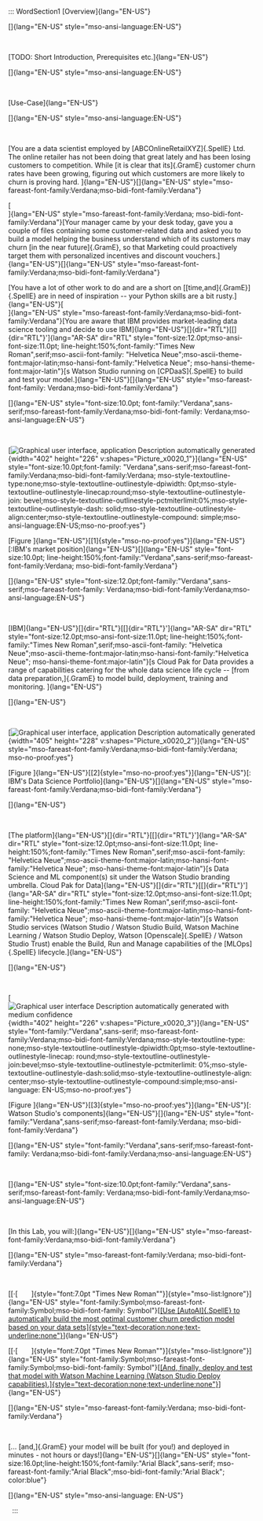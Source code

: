 ::: WordSection1
[Overview]{lang="EN-US"}

[]{lang="EN-US" style="mso-ansi-language:EN-US"}

 

[TODO: Short Introduction, Prerequisites etc.]{lang="EN-US"}

[]{lang="EN-US" style="mso-ansi-language:EN-US"}

 

[Use-Case]{lang="EN-US"}

[]{lang="EN-US" style="mso-ansi-language:EN-US"}

 

[You are a data scientist employed by [ABCOnlineRetailXYZ]{.SpellE} Ltd.
The online retailer has not been doing that great lately and has been
losing customers to competition. While [it is clear that its]{.GramE}
customer churn rates have been growing, figuring out which customers are
more likely to churn is proving hard. ]{lang="EN-US"}[]{lang="EN-US"
style="mso-fareast-font-family:Verdana;mso-bidi-font-family:Verdana"}

[\
]{lang="EN-US" style="mso-fareast-font-family:Verdana;
mso-bidi-font-family:Verdana"}[Your manager came by your desk today,
gave you a couple of files containing some customer-related data and
asked you to build a model helping the business understand which of its
customers may churn [in the near future]{.GramE}, so that Marketing
could proactively target them with personalized incentives and discount
vouchers.]{lang="EN-US"}[]{lang="EN-US"
style="mso-fareast-font-family:Verdana;mso-bidi-font-family:Verdana"}

[You have a lot of other work to do and are a short on
[[time,and]{.GramE}]{.SpellE} are in need of inspiration -- your Python
skills are a bit rusty.]{lang="EN-US"}[\
]{lang="EN-US"
style="mso-fareast-font-family:Verdana;mso-bidi-font-family:Verdana"}[You
are aware that IBM provides market-leading data science tooling and
decide to use
IBM]{lang="EN-US"}[]{dir="RTL"}[[]{dir="RTL"}']{lang="AR-SA" dir="RTL"
style="font-size:12.0pt;mso-ansi-font-size:11.0pt;
line-height:150%;font-family:\"Times New Roman\",serif;mso-ascii-font-family:
\"Helvetica Neue\";mso-ascii-theme-font:major-latin;mso-hansi-font-family:\"Helvetica Neue\";
mso-hansi-theme-font:major-latin"}[s Watson Studio running on
[CPDaaS]{.SpellE} to build and test your
model.]{lang="EN-US"}[]{lang="EN-US" style="mso-fareast-font-family:
Verdana;mso-bidi-font-family:Verdana"}

[]{lang="EN-US" style="font-size:10.0pt;
font-family:\"Verdana\",sans-serif;mso-fareast-font-family:Verdana;mso-bidi-font-family:
Verdana;mso-ansi-language:EN-US"}

 

[![Graphical user interface, application Description automatically
generated](test.fld/image002.jpg){width="402" height="226"
v:shapes="Picture_x0020_1"}]{lang="EN-US"
style="font-size:10.0pt;font-family:
\"Verdana\",sans-serif;mso-fareast-font-family:Verdana;mso-bidi-font-family:Verdana;
mso-style-textoutline-type:none;mso-style-textoutline-outlinestyle-dpiwidth:
0pt;mso-style-textoutline-outlinestyle-linecap:round;mso-style-textoutline-outlinestyle-join:
bevel;mso-style-textoutline-outlinestyle-pctmiterlimit:0%;mso-style-textoutline-outlinestyle-dash:
solid;mso-style-textoutline-outlinestyle-align:center;mso-style-textoutline-outlinestyle-compound:
simple;mso-ansi-language:EN-US;mso-no-proof:yes"}

[Figure
]{lang="EN-US"}[[1]{style="mso-no-proof:yes"}]{lang="EN-US"}[:IBM's
market position]{lang="EN-US"}[]{lang="EN-US" style="font-size:10.0pt;
line-height:150%;font-family:\"Verdana\",sans-serif;mso-fareast-font-family:Verdana;
mso-bidi-font-family:Verdana"}

[]{lang="EN-US"
style="font-size:12.0pt;font-family:\"Verdana\",sans-serif;mso-fareast-font-family:
Verdana;mso-bidi-font-family:Verdana;mso-ansi-language:EN-US"}

 

[IBM]{lang="EN-US"}[]{dir="RTL"}[[]{dir="RTL"}']{lang="AR-SA" dir="RTL"
style="font-size:12.0pt;mso-ansi-font-size:11.0pt;
line-height:150%;font-family:\"Times New Roman\",serif;mso-ascii-font-family:
\"Helvetica Neue\";mso-ascii-theme-font:major-latin;mso-hansi-font-family:\"Helvetica Neue\";
mso-hansi-theme-font:major-latin"}[s Cloud Pak for Data provides a range
of capabilities catering for the whole data science life cycle -- [from
data preparation,]{.GramE} to model build, deployment, training and
monitoring. ]{lang="EN-US"}

[]{lang="EN-US"}

 

[![Graphical user interface, application Description automatically
generated](test.fld/image004.jpg){width="405" height="228"
v:shapes="Picture_x0020_2"}]{lang="EN-US"
style="mso-fareast-font-family:Verdana;mso-bidi-font-family:Verdana;
mso-no-proof:yes"}

[Figure ]{lang="EN-US"}[[2]{style="mso-no-proof:yes"}]{lang="EN-US"}[:
IBM\'s Data Science Portfolio]{lang="EN-US"}[]{lang="EN-US"
style="mso-fareast-font-family:Verdana;mso-bidi-font-family:Verdana"}

[]{lang="EN-US"}

 

[The platform]{lang="EN-US"}[]{dir="RTL"}[[]{dir="RTL"}']{lang="AR-SA"
dir="RTL" style="font-size:12.0pt;mso-ansi-font-size:11.0pt;
line-height:150%;font-family:\"Times New Roman\",serif;mso-ascii-font-family:
\"Helvetica Neue\";mso-ascii-theme-font:major-latin;mso-hansi-font-family:\"Helvetica Neue\";
mso-hansi-theme-font:major-latin"}[s Data Science and ML component(s)
sit under the Watson Studio branding umbrella. Cloud Pak for
Data]{lang="EN-US"}[]{dir="RTL"}[[]{dir="RTL"}']{lang="AR-SA" dir="RTL"
style="font-size:12.0pt;mso-ansi-font-size:11.0pt;
line-height:150%;font-family:\"Times New Roman\",serif;mso-ascii-font-family:
\"Helvetica Neue\";mso-ascii-theme-font:major-latin;mso-hansi-font-family:\"Helvetica Neue\";
mso-hansi-theme-font:major-latin"}[s Watson Studio services (Watson
Studio / Watson Studio Build, Watson Machine Learning / Watson Studio
Deploy, Watson [Openscale]{.SpellE} / Watson Studio Trust) enable the
Build, Run and Manage capabilities of the [MLOps]{.SpellE}
lifecycle.]{lang="EN-US"}

[]{lang="EN-US"}

 

[![Graphical user interface Description automatically generated with
medium confidence](test.fld/image006.jpg){width="402" height="226"
v:shapes="Picture_x0020_3"}]{lang="EN-US"
style="font-family:\"Verdana\",sans-serif;
mso-fareast-font-family:Verdana;mso-bidi-font-family:Verdana;mso-style-textoutline-type:
none;mso-style-textoutline-outlinestyle-dpiwidth:0pt;mso-style-textoutline-outlinestyle-linecap:
round;mso-style-textoutline-outlinestyle-join:bevel;mso-style-textoutline-outlinestyle-pctmiterlimit:
0%;mso-style-textoutline-outlinestyle-dash:solid;mso-style-textoutline-outlinestyle-align:
center;mso-style-textoutline-outlinestyle-compound:simple;mso-ansi-language:
EN-US;mso-no-proof:yes"}

[Figure ]{lang="EN-US"}[[3]{style="mso-no-proof:yes"}]{lang="EN-US"}[:
Watson Studio\'s components]{lang="EN-US"}[]{lang="EN-US"
style="font-family:\"Verdana\",sans-serif;mso-fareast-font-family:Verdana;
mso-bidi-font-family:Verdana"}

[]{lang="EN-US"
style="font-family:\"Verdana\",sans-serif;mso-fareast-font-family:
Verdana;mso-bidi-font-family:Verdana;mso-ansi-language:EN-US"}

 

[]{lang="EN-US"
style="font-size:10.0pt;font-family:\"Verdana\",sans-serif;mso-fareast-font-family:
Verdana;mso-bidi-font-family:Verdana;mso-ansi-language:EN-US"}

 

[In this Lab, you will:]{lang="EN-US"}[]{lang="EN-US"
style="mso-fareast-font-family:Verdana;mso-bidi-font-family:Verdana"}

[]{lang="EN-US" style="mso-fareast-font-family:Verdana;
mso-bidi-font-family:Verdana"}

 

[[·[      
]{style="font:7.0pt \"Times New Roman\""}]{style="mso-list:Ignore"}]{lang="EN-US"
style="font-family:Symbol;mso-fareast-font-family:Symbol;mso-bidi-font-family:
Symbol"}[[[Use [AutoAI]{.SpellE} to automatically build the most optimal
customer churn prediction model based on your data
sets]{style="text-decoration:none;text-underline:none"}](#bookmark)]{lang="EN-US"}

[[·[      
]{style="font:7.0pt \"Times New Roman\""}]{style="mso-list:Ignore"}]{lang="EN-US"
style="font-family:Symbol;mso-fareast-font-family:Symbol;mso-bidi-font-family:
Symbol"}[[[And, finally, deploy and test that model with Watson Machine
Learning (Watson Studio Deploy
capabilities).]{style="text-decoration:none;text-underline:none"}](#bookmark1)]{lang="EN-US"}

[]{lang="EN-US" style="mso-fareast-font-family:Verdana;
mso-bidi-font-family:Verdana"}

 

[... [and,]{.GramE} your model will be built (for you!) and deployed in
minutes - not hours or days!]{lang="EN-US"}[]{lang="EN-US"
style="font-size:16.0pt;line-height:150%;font-family:\"Arial Black\",sans-serif;
mso-fareast-font-family:\"Arial Black\";mso-bidi-font-family:\"Arial Black\";
color:blue"}

[]{lang="EN-US" style="mso-ansi-language:
EN-US"}

 
:::
